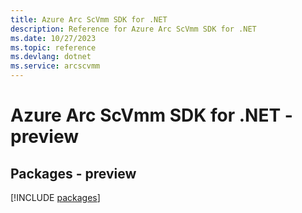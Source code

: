 ```yaml
---
title: Azure Arc ScVmm SDK for .NET
description: Reference for Azure Arc ScVmm SDK for .NET
ms.date: 10/27/2023
ms.topic: reference
ms.devlang: dotnet
ms.service: arcscvmm
---
```

# Azure Arc ScVmm SDK for .NET - preview
## Packages - preview
[!INCLUDE [packages](arc-scvmm-index.md)]